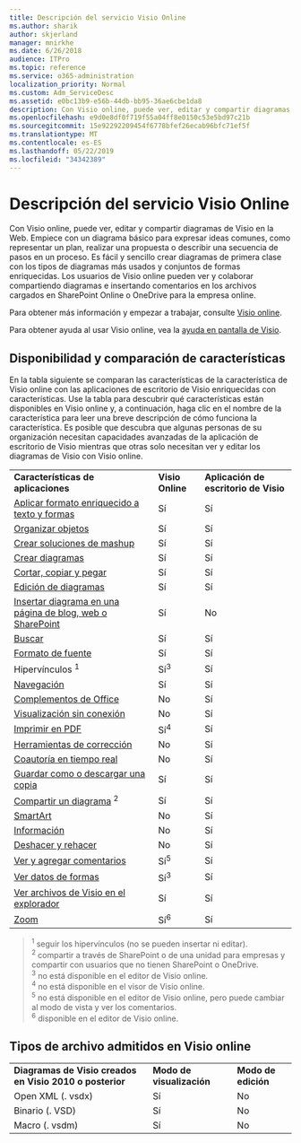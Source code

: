 ```yaml
---
title: Descripción del servicio Visio Online
ms.author: sharik
author: skjerland
manager: mnirkhe
ms.date: 6/26/2018
audience: ITPro
ms.topic: reference
ms.service: o365-administration
localization_priority: Normal
ms.custom: Adm_ServiceDesc
ms.assetid: e0bc13b9-e56b-44db-bb95-36ae6cbe1da8
description: Con Visio online, puede ver, editar y compartir diagramas de Visio en la Web. Empiece con un diagrama básico para expresar ideas comunes, como representar un plan, realizar una propuesta o describir una secuencia de pasos en un proceso. Es fácil y sencillo crear diagramas de primera clase con los tipos de diagramas más usados y conjuntos de formas enriquecidas. Los usuarios de Visio online pueden ver y colaborar compartiendo diagramas e insertando comentarios en los archivos cargados en SharePoint Online o OneDrive para la empresa online.
ms.openlocfilehash: e9d0e8df0f719f55a04ff8e0150c53e5bd97c21b
ms.sourcegitcommit: 15e92292209454f6778bfef26ecab96bfc71ef5f
ms.translationtype: MT
ms.contentlocale: es-ES
ms.lasthandoff: 05/22/2019
ms.locfileid: "34342389"
---
```

# <a name="visio-online-service-description"></a>Descripción del servicio Visio Online

Con Visio online, puede ver, editar y compartir diagramas de Visio en la Web. Empiece con un diagrama básico para expresar ideas comunes, como representar un plan, realizar una propuesta o describir una secuencia de pasos en un proceso. Es fácil y sencillo crear diagramas de primera clase con los tipos de diagramas más usados y conjuntos de formas enriquecidas. Los usuarios de Visio online pueden ver y colaborar compartiendo diagramas e insertando comentarios en los archivos cargados en SharePoint Online o OneDrive para la empresa online.
  
Para obtener más información y empezar a trabajar, consulte [Visio online](https://products.office.com/en-US/visio/visio-online).
  
Para obtener ayuda al usar Visio online, vea la [ayuda en pantalla de Visio](https://go.microsoft.com/fwlink/?linkid=855982).
  
## <a name="feature-availability-and-comparison"></a>Disponibilidad y comparación de características

En la tabla siguiente se comparan las características de la característica de Visio online con las aplicaciones de escritorio de Visio enriquecidas con características. Use la tabla para descubrir qué características están disponibles en Visio online y, a continuación, haga clic en el nombre de la característica para leer una breve descripción de cómo funciona la característica. Es posible que descubra que algunas personas de su organización necesitan capacidades avanzadas de la aplicación de escritorio de Visio mientras que otras solo necesitan ver y editar los diagramas de Visio con Visio online. 
  
||||
|:-----|:-----|:-----|
|**Características de aplicaciones** <br/> |**Visio Online** <br/> |**Aplicación de escritorio de Visio** <br/> |
|[Aplicar formato enriquecido a texto y formas](visio-online.md#BM_1) <br/> |Sí  <br/> |Sí  <br/> |
|[Organizar objetos](visio-online.md#BM_2) <br/> |Sí  <br/> |Sí  <br/> |
|[Crear soluciones de mashup](visio-online.md#BM_3) <br/> |Sí  <br/> |Sí  <br/> |
|[Crear diagramas](visio-online.md#BM_4) <br/> |Sí  <br/> |Sí  <br/> |
|[Cortar, copiar y pegar](visio-online.md#BM_5) <br/> |Sí  <br/> |Sí  <br/> |
|[Edición de diagramas](visio-online.md#BM_6) <br/> |Sí  <br/> |Sí  <br/> |
|[Insertar diagrama en una página de blog, web o SharePoint](visio-online.md#BM_7) <br/> |Sí  <br/> |No  <br/> |
|[Buscar](visio-online.md#BM_8) <br/> |Sí  <br/> |Sí  <br/> |
|[Formato de fuente](visio-online.md#BM_9) <br/> |Sí  <br/> |Sí  <br/> |
|[](visio-online.md#BM_10) Hipervínculos <sup>1</sup> <br/> |Sí<sup>3</sup> <br/> |Sí  <br/> |
|[Navegación](visio-online.md#BM_11) <br/> |Sí  <br/> |Sí  <br/> |
|[Complementos de Office](visio-online.md#BM_12) <br/> |No  <br/> |Sí  <br/> |
|[Visualización sin conexión](visio-online.md#BM_13) <br/> |No  <br/> |Sí  <br/> |
|[Imprimir en PDF](visio-online.md#BM_14) <br/> |Sí<sup>4</sup> <br/> |Sí  <br/> |
|[Herramientas de corrección](visio-online.md#BM_15) <br/> |No  <br/> |Sí  <br/> |
|[Coautoría en tiempo real](visio-online.md#BM_16) <br/> |No  <br/> |Sí  <br/> |
|[Guardar como o descargar una copia](visio-online.md#BM_17) <br/> |Sí  <br/> |Sí  <br/> |
|[Compartir un diagrama](visio-online.md#BM_18) <sup>2</sup> <br/> |Sí  <br/> |Sí  <br/> |
|[SmartArt](visio-online.md#BM_19) <br/> |No  <br/> |Sí  <br/> |
|[Información](visio-online.md#BM_20) <br/> |No  <br/> |Sí  <br/> |
|[Deshacer y rehacer](visio-online.md#BM_21) <br/> |No  <br/> |Sí  <br/> |
|[Ver y agregar comentarios](visio-online.md#BM_22) <br/> |Sí<sup>5</sup> <br/> |Sí  <br/> |
|[Ver datos de formas](visio-online.md#BM_23) <br/> |Sí<sup>3</sup> <br/> |Sí  <br/> |
|[Ver archivos de Visio en el explorador](visio-online.md#BM_24) <br/> |Sí  <br/> |Sí  <br/> |
|[Zoom](visio-online.md#BM_25) <br/> |Sí<sup>6</sup> <br/> |Sí  <br/> |
   
> <sup>1</sup> seguir los hipervínculos (no se pueden insertar ni editar). 
<br/><sup>2</sup> compartir a través de SharePoint o de una unidad para empresas y compartir con usuarios que no tienen SharePoint o OneDrive. 
<br/> <sup>3</sup> no está disponible en el editor de Visio online.
<br/><sup>4</sup> no está disponible en el visor de Visio online. 
<br/><sup>5</sup> no está disponible en el editor de Visio online, pero puede cambiar al modo de vista y ver los comentarios. 
<br/><sup>6</sup> disponible en el editor de Visio online. 
  
## <a name="supported-file-types-in-visio-online"></a>Tipos de archivo admitidos en Visio online

||||
|:-----|:-----|:-----|
|**Diagramas de Visio creados en Visio 2010 o posterior** <br/> |**Modo de visualización** <br/> |**Modo de edición** <br/> |
|Open XML (. vsdx)  <br/> |Sí  <br/> |No  <br/> |
|Binario (. VSD)  <br/> |Sí  <br/> |No  <br/> |
|Macro (. vsdm)  <br/> |Sí  <br/> |No  <br/> |
   

